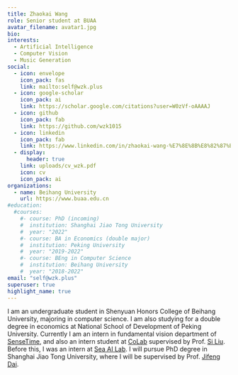 ```yaml
---
title: Zhaokai Wang
role: Senior student at BUAA
avatar_filename: avatar1.jpg
bio: 
interests:
  - Artificial Intelligence
  - Computer Vision
  - Music Generation
social:
  - icon: envelope
    icon_pack: fas
    link: mailto:self@wzk.plus
  - icon: google-scholar
    icon_pack: ai
    link: https://scholar.google.com/citations?user=W0zVf-oAAAAJ
  - icon: github
    icon_pack: fab
    link: https://github.com/wzk1015
  - icon: linkedin
    icon_pack: fab
    link: https://www.linkedin.com/in/zhaokai-wang-%E7%8E%8B%E8%82%87%E5%87%AF-5428181aa/
  - display:
      header: true
    link: uploads/cv_wzk.pdf
    icon: cv
    icon_pack: ai
organizations:
  - name: Beihang University
    url: https://www.buaa.edu.cn
#education:
  #courses:
    #- course: PhD (incoming)
    #  institution: Shanghai Jiao Tong University
    #  year: "2022"
    #- course: BA in Economics (double major)
    #  institution: Peking University
    #  year: "2019-2022"
    #- course: BEng in Computer Science
    #  institution: Beihang University
    #  year: "2018-2022"
email: "self@wzk.plus"
superuser: true
highlight_name: true
---
```

I am an undergraduate student in Shenyuan Honors College of Beihang University, majoring in computer science. I am also studying for a double degree in economics at National School of Development of Peking University. Currently I am an intern in fundamental vision department of [SenseTime](https://www.sensetime.com/), and also an intern student at <a href="http://colalab.org/">CoLab</a> supervised by Prof. <a href="http://colalab.org/people">Si Liu</a>. Before this, I was an intern at <a href="https://sail.sea.com/">Sea AI Lab</a>. I will pursue PhD degree in Shanghai Jiao Tong University, where I will be supervised by Prof. <a href="https://jifengdai.org/">Jifeng Dai</a>.